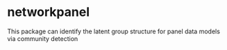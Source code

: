# networkpanel
This package can identify the latent group structure for panel data models via community detection
